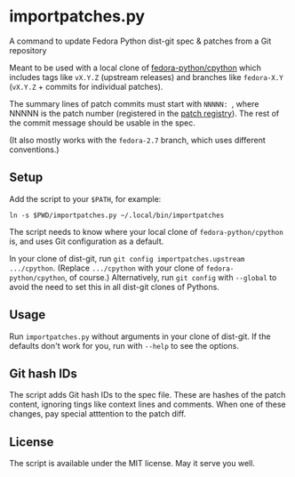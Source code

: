 # importpatches.py

A command to update Fedora Python dist-git spec & patches from a Git repository

Meant to be used with a local clone of [fedora-python/cpython]
which includes tags like `vX.Y.Z` (upstream releases) and branches
like `fedora-X.Y` (`vX.Y.Z` + commits for individual patches).

The summary lines of patch commits must start with `NNNNN: `, where NNNNN is
the patch number (registered in the [patch registry]).
The rest of the commit message should be usable in the spec.

(It also mostly works with the `fedora-2.7` branch, which uses different
conventions.)

[fedora-python/cpython]: https://github.com/fedora-python/cpython
[patch registry]: https://fedoraproject.org/wiki/SIGs/Python/PythonPatches


## Setup

Add the script to your `$PATH`, for example:

    ln -s $PWD/importpatches.py ~/.local/bin/importpatches

The script needs to know where your local clone of `fedora-python/cpython` is,
and uses Git configuration as a default.

In your clone of dist-git, run `git config importpatches.upstream .../cpython`.
(Replace `.../cpython` with your clone of `fedora-python/cpython`, of course.)
Alternatively, run `git config` with `--global`
to avoid the need to set this in all dist-git clones of Pythons.


## Usage

Run `importpatches.py` without arguments in your clone of dist-git.
If the defaults don't work for you, run with `--help` to see the options.


## Git hash IDs

The script adds Git hash IDs to the spec file.
These are hashes of the patch content, ignoring tings like context lines and
comments.
When one of these changes, pay special atttention to the patch diff.

## License

The script is available under the MIT license. May it serve you well.
